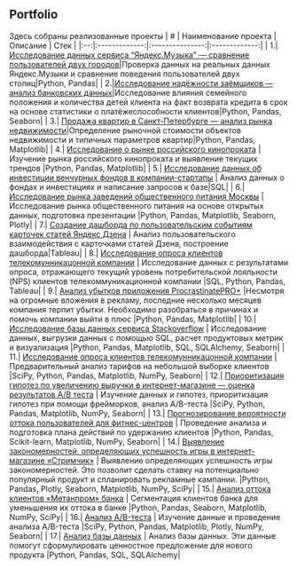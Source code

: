 Portfolio
------
Здесь собраны реализованные проекты
| # | Наименование проекта  | Описание  | Стек |
|:--:|:-------------:|:---------------:|:-------------:|
| 1.|[Исследование данных сервиса “Яндекс.Музыка” — сравнение пользователей двух городов](https://github.com/natashkaau/portfolio/tree/main/project_1)|Проверка данных на реальных данных Яндекс.Музыки и сравнение поведения пользователей двух столиц|Python, Pandas|
| 2.|[Исследование надёжности заёмщиков — анализ банковских данных](https://github.com/natashkaau/portfolio/tree/4f7907167b5412ddaf94b380ac24043b546c7297/project_2)|Исследование влияния семейного положения и количества детей клиента на факт возврата кредита в срок на основе статистики о платёжеспособности клиентов|Python, Pandas, Seaborn|
| 3.| [Продажа квартир в Санкт-Петербурге — анализ рынка недвижимости](https://github.com/natashkaau/portfolio/tree/4f7907167b5412ddaf94b380ac24043b546c7297/project_3)|Определение рыночной стоимости объектов недвижимости и типичных параметров квартир|Python, Pandas, Matplotlib|
| 4.| [Исследование о рынке российского кинопроката](https://github.com/natashkaau/portfolio/tree/c3081b1f1dfd9493b37b20fc0ea38309a9f1c2ef/project_4) | Изучение рынка российского кинопроката и выявление текущих трендов |Python, Pandas, Matplotlib|
| 5.| [Исследование данных об инвестиции венчурных фондов в компании-стартапы](https://github.com/natashkaau/portfolio/tree/38b864b9f7f8dcbff1c22691468de8e980053942/project_5) | Анализ данных о фондах и инвестициях и написание запросов к базе|SQL|
| 6.| [Исследование рынка заведений общественного питания Москвы](https://github.com/natashkaau/portfolio/tree/17294d540f62dea59bf605bd5818f30355fde3a4/project_6) | Исследование рынка общественного питания на основе открытых данных, подготовка презентации |Python, Pandas, Matplotlib, Seaborn, Plotly|
| 7.| [Создание дашборда по пользовательским событиям карточек статей Яндекс Дзена](https://github.com/natashkaau/portfolio/tree/e9fbb62d764a87b99e38cd789862b0f4200f5521/project_7) | Анализ пользовательского взаимодействия с карточками статей Дзена, построение дашборда|Tableau|
| 8.| [Исследование опроса клиентов телекомунникацонной компании](https://github.com/natashkaau/portfolio/tree/59ff96b9959ad55f07559caf7e80988d90f356cc/project_8) | Исследование данных с результатами опроса, отражающего текущий уровень потребительской лояльности (NPS) клиентов телекоммуникационной компании |SQL, Python, Pandas, Tableau|
| 9.| [Анализ убытков приложения ProcrastinatePRO+](https://github.com/natashkaau/portfolio/blob/6d0825805189c66f8b49936890dbaa404e4d5071/project_9/project_9.ipynb) |Несмотря на огромные вложения в рекламу, последние несколько месяцев компания терпит убытки. Необходимо разобраться в причинах и помочь компании выйти в плюс |Python, Pandas, Matplotlib|
| 10.| [Исследование базы данных сервиса Stackoverflow](https://github.com/natashkaau/portfolio/tree/a0c64a7383eebb9b200e5f8c9d8f211198a6a6f0/project_10) | Исследование данных, выгрузки данных с помощью SQL, расчет продуктовых метрик и визуализация |Python, Pandas, Matplotlib, SQL, SQLAlchemy, Seaborn|
| 11.| [Исследование опроса клиентов телекомунникацонной компании](https://github.com/natashkaau/portfolio/tree/c9a63a6c162470b5f7f83ae842d42ac4b55eec97/project_11) | Предварительный анализ тарифов на небольшой выборке клиентов |SciPy, Python, Pandas, Matplotlib, NumPy, Seaborn|
| 12.| [Приоритизация гипотез по увеличению выручки в интернет-магазине — оценка результатов A/B теста](https://github.com/natashkaau/portfolio/blob/b4dc0ad1566d2480357361871fbfe022f99bea30/project_12/README.md) | Изучение данных и гипотез, приоритизация гипотез при помощи фрейморков, анализ A/B-теста |SciPy, Python, Pandas, Matplotlib, NumPy, Seaborn|
| 13.| [Прогнозирование вероятности оттока пользователей для фитнес-центров](https://github.com/natashkaau/portfolio/tree/5686316fe584ad38b4907474c1a07daa2b2c7bbe/project_13) | Проведение анализа и подготовка плана действий по удержанию клиентов |Python, Pandas, Scikit-learn, Matplotlib, NumPy, Seaborn|
| 14.| [Выявление закономерностей, определяющих успешность игры в интернет-магазине «Стримчик»](https://github.com/natashkaau/portfolio/tree/fd362b897882113e6b0714b8e9bacad46a9c397c/project_14) | Выявление определяющих успешность игры закономерностей. Это позволит сделать ставку на потенциально популярный продукт и спланировать рекламные кампании. |Python, Pandas, Plotly, Seaborn, Matplotlib, NumPy, SciPy|
| 15.| [Анализ оттока клиентов «Метанпром» банка](https://github.com/natashkaau/portfolio/tree/ae6ec4323d94310791103c159deb03388cec7249/project_15) | Сегментация клиентов банка для уменьшения их оттока в банке |Python, Pandas, Seaborn, Matplotlib, NumPy, SciPy|
| 16.| [Анализ A/B-теста](https://github.com/natashkaau/portfolio/tree/ae6ec4323d94310791103c159deb03388cec7249/project_16) | Изучение данные и проведение анализа A/B-теста |SciPy, Python, Pandas, Matplotlib, Plotly, NumPy, Seaborn|
| 17.| [Анализ базы данных](https://github.com/natashkaau/portfolio/tree/ae6ec4323d94310791103c159deb03388cec7249/project_17) | Анализ базы данных. Эти данные помогут сформулировать ценностное предложение для нового продукта |Python, Pandas, SQL, SQLAlchemy|
